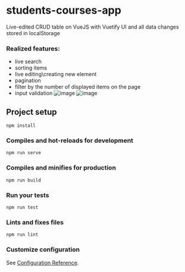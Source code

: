 # students-courses-app
Live-edited CRUD table on VueJS with Vuetify UI and all data changes stored in localStorage
### Realized features:
- live search
- sorting items
- live editing\creating new element
- pagination
- filter by the number of displayed items on the page
- input validation
![image](https://user-images.githubusercontent.com/33098616/62854937-79ed8a80-bcf9-11e9-9b7d-5ff7e6f32ea1.png)
![image](https://user-images.githubusercontent.com/33098616/62854996-a3a6b180-bcf9-11e9-8250-a4c075c2646a.png)

## Project setup
```
npm install
```

### Compiles and hot-reloads for development
```
npm run serve
```

### Compiles and minifies for production
```
npm run build
```

### Run your tests
```
npm run test
```

### Lints and fixes files
```
npm run lint
```

### Customize configuration
See [Configuration Reference](https://cli.vuejs.org/config/).
